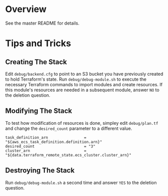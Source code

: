# Overview
See the master README for details.

# Tips and Tricks

## Creating The Stack
Edit `debug/backend.cfg` to point to an S3 bucket you have previously created to hold Terraform's state.  Run `debug/debug-module.sh` to execute the necessary Terraform commands to import modules and create resources.  If this module's resources are needed in a subsequent module, answer `NO` to the deletion question.

## Modifying The Stack
To test how modification of resources is done, simpley edit `debug/plan.tf` and change the `desired_count` parameter to a different value.

```
task_definition_arn                = "${aws_ecs_task_definition.definition.arn}"
desired_count                      = "3"
cluster_arn                        = "${data.terraform_remote_state.ecs_cluster.cluster_arn}"
```

## Destroying The Stack
Run `debug/debug-module.sh` a second time and answer `YES` to the deletion question.
